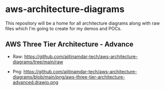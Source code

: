 # aws-architecture-diagrams

This repository will be a home for all architecture diagrams along with raw files which I'm going to create for my demos and POCs.

## AWS Three Tier Architecture - Advance

- Raw: https://github.com/ajitinamdar-tech/aws-architecture-diagrams/tree/main/raw

- Png: https://github.com/ajitinamdar-tech/aws-architecture-diagrams/blob/main/png/aws-three-tier-architecture-advanced.drawio.png